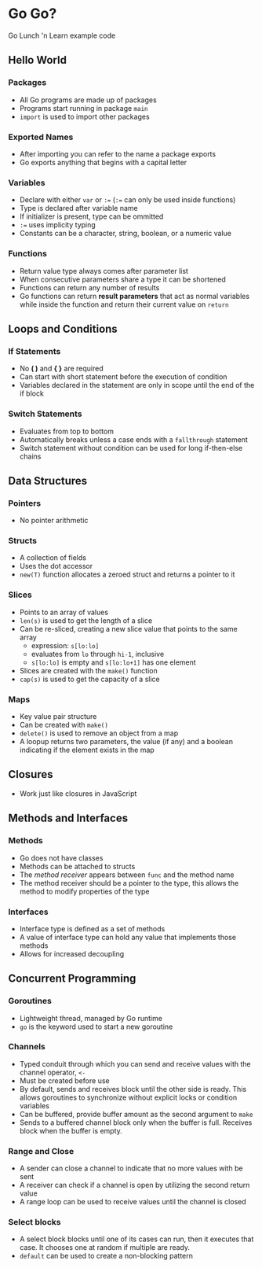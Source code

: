 Go Go?
================

Go Lunch 'n Learn example code 

## Hello World

### Packages
* All Go programs are made up of packages
* Programs start running in package ```main```
* ```import``` is used to import other packages

### Exported Names
* After importing you can refer to the name a package exports
* Go exports anything that begins with a capital letter

### Variables
* Declare with either ```var``` or ```:=``` (```:=``` can only be used inside functions)
* Type is declared after variable name
* If initializer is present, type can be ommitted
* ```:=``` uses implicity typing
* Constants can be a character, string, boolean, or a numeric value

### Functions
* Return value type always comes after parameter list
* When consecutive parameters share a type it can be shortened
* Functions can return any number of results
* Go functions can return **result parameters** that act as normal variables while inside the function and return their current value on ```return```

## Loops and Conditions

### If Statements
* No **( )** and **{ }** are required
* Can start with short statement before the execution of condition
* Variables declared in the statement are only in scope until the end of the if block

### Switch Statements
* Evaluates from top to bottom
* Automatically breaks unless a case ends with a ```fallthrough``` statement
* Switch statement without condition can be used for long if-then-else chains

## Data Structures

### Pointers
* No pointer arithmetic

### Structs
* A collection of fields
* Uses the dot accessor
* ```new(T)``` function allocates a zeroed struct and returns a pointer to it

### Slices
* Points to an array of values
* ```len(s)``` is used to get the length of a slice
* Can be re-sliced, creating a new slice value that points to the same array
   * expression: ```s[lo:lo]```
   * evaluates from ```lo``` through ```hi-1```, inclusive
   * ```s[lo:lo]``` is empty and ```s[lo:lo+1]``` has one element
* Slices are created with the ```make()``` function
* ```cap(s)``` is used to get the capacity of a slice

### Maps
* Key value pair structure
* Can be created with ```make()```
* ```delete()``` is used to remove an object from a map
* A loopup returns two parameters, the value (if any) and a boolean indicating if the element exists in the map

## Closures
* Work just like closures in JavaScript

## Methods and Interfaces

### Methods
* Go does not have classes
* Methods can be attached to structs
* The *method receiver* appears between ```func``` and the method name
* The method receiver should be a pointer to the type, this allows the method to modify properties of the type

### Interfaces
* Interface type is defined as a set of methods
* A value of interface type can hold any value that implements those methods
* Allows for increased decoupling

## Concurrent Programming

### Goroutines
* Lightweight thread, managed by Go runtime
* ```go``` is the keyword used to start a new goroutine

### Channels
* Typed conduit through which you can send and receive values with the channel operator, ```<-```
* Must be created before use
* By default, sends and receives block until the other side is ready. This allows goroutines to synchronize without explicit locks or condition variables
* Can be buffered, provide buffer amount as the second argument to ```make```
* Sends to a buffered channel block only when the buffer is full. Receives block when the buffer is empty.

### Range and Close
* A sender can close a channel to indicate that no more values with be sent
* A receiver can check if a channel is open by utilizing the second return value
* A range loop can be used to receive values until the channel is closed

### Select blocks
* A select block blocks until one of its cases can run, then it executes that case. It chooses one at random if multiple are ready.
* ```default``` can be used to create a non-blocking pattern


